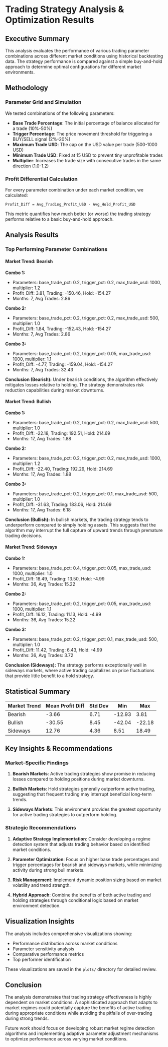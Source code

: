 # Trading Strategy Analysis & Optimization Results

## Executive Summary

This analysis evaluates the performance of various trading parameter combinations across different market conditions using historical backtesting data. The strategy performance is compared against a simple buy-and-hold approach to determine optimal configurations for different market environments.

## Methodology

### Parameter Grid and Simulation
We tested combinations of the following parameters:

- **Base Trade Percentage**: The initial percentage of balance allocated for a trade (10%-50%)
- **Trigger Percentage**: The price movement threshold for triggering a BUY/SELL signal (2%-20%)
- **Maximum Trade USD**: The cap on the USD value per trade (500-1000 USD)
- **Minimum Trade USD**: Fixed at 15 USD to prevent tiny unprofitable trades
- **Multiplier**: Increases the trade size with consecutive trades in the same direction (1.0-1.2)

### Profit Differential Calculation
For every parameter combination under each market condition, we calculated:

```
Profit_Diff = Avg_Trading_Profit_USD - Avg_Hold_Profit_USD
```

This metric quantifies how much better (or worse) the trading strategy performs relative to a basic buy-and-hold approach.

## Analysis Results

### Top Performing Parameter Combinations


#### Market Trend: Bearish

**Combo 1:**
- Parameters: base_trade_pct: 0.2, trigger_pct: 0.2, max_trade_usd: 1000, multiplier: 1.2
- Profit_Diff: 3.81, Trading: -150.46, Hold: -154.27
- Months: 7, Avg Trades: 2.86

**Combo 2:**
- Parameters: base_trade_pct: 0.2, trigger_pct: 0.2, max_trade_usd: 500, multiplier: 1.0
- Profit_Diff: 1.84, Trading: -152.43, Hold: -154.27
- Months: 7, Avg Trades: 2.86

**Combo 3:**
- Parameters: base_trade_pct: 0.2, trigger_pct: 0.05, max_trade_usd: 1000, multiplier: 1.1
- Profit_Diff: -4.77, Trading: -159.04, Hold: -154.27
- Months: 7, Avg Trades: 32.43

**Conclusion (Bearish):** Under bearish conditions, the algorithm effectively mitigates losses relative to holding. The strategy demonstrates risk reduction capabilities during market downturns.


#### Market Trend: Bullish

**Combo 1:**
- Parameters: base_trade_pct: 0.2, trigger_pct: 0.2, max_trade_usd: 500, multiplier: 1.0
- Profit_Diff: -22.18, Trading: 192.51, Hold: 214.69
- Months: 17, Avg Trades: 1.88

**Combo 2:**
- Parameters: base_trade_pct: 0.2, trigger_pct: 0.2, max_trade_usd: 1000, multiplier: 1.2
- Profit_Diff: -22.40, Trading: 192.29, Hold: 214.69
- Months: 17, Avg Trades: 1.88

**Combo 3:**
- Parameters: base_trade_pct: 0.2, trigger_pct: 0.1, max_trade_usd: 500, multiplier: 1.0
- Profit_Diff: -31.63, Trading: 183.06, Hold: 214.69
- Months: 17, Avg Trades: 6.18

**Conclusion (Bullish):** In bullish markets, the trading strategy tends to underperform compared to simply holding assets. This suggests that the algorithm may interrupt the full capture of upward trends through premature trading decisions.


#### Market Trend: Sideways

**Combo 1:**
- Parameters: base_trade_pct: 0.4, trigger_pct: 0.05, max_trade_usd: 1000, multiplier: 1.0
- Profit_Diff: 18.49, Trading: 13.50, Hold: -4.99
- Months: 36, Avg Trades: 15.22

**Combo 2:**
- Parameters: base_trade_pct: 0.2, trigger_pct: 0.05, max_trade_usd: 1000, multiplier: 1.1
- Profit_Diff: 16.12, Trading: 11.13, Hold: -4.99
- Months: 36, Avg Trades: 15.22

**Combo 3:**
- Parameters: base_trade_pct: 0.2, trigger_pct: 0.1, max_trade_usd: 500, multiplier: 1.0
- Profit_Diff: 11.42, Trading: 6.43, Hold: -4.99
- Months: 36, Avg Trades: 3.72

**Conclusion (Sideways):** The strategy performs exceptionally well in sideways markets, where active trading capitalizes on price fluctuations that provide little benefit to a hold strategy.

## Statistical Summary

| Market Trend | Mean Profit Diff | Std Dev | Min | Max |
|-------------|------------------|---------|-----|-----|
| Bearish | -3.66 | 6.71 | -12.93 | 3.81 |
| Bullish | -30.55 | 8.45 | -42.04 | -22.18 |
| Sideways | 12.76 | 4.36 | 8.51 | 18.49 |

## Key Insights & Recommendations

### Market-Specific Findings

1. **Bearish Markets**: Active trading strategies show promise in reducing losses compared to holding positions during market downturns.

2. **Bullish Markets**: Hold strategies generally outperform active trading, suggesting that frequent trading may interrupt beneficial long-term trends.

3. **Sideways Markets**: This environment provides the greatest opportunity for active trading strategies to outperform holding.

### Strategic Recommendations

1. **Adaptive Strategy Implementation**: Consider developing a regime detection system that adjusts trading behavior based on identified market conditions.

2. **Parameter Optimization**: Focus on higher base trade percentages and trigger percentages for bearish and sideways markets, while minimizing activity during strong bull markets.

3. **Risk Management**: Implement dynamic position sizing based on market volatility and trend strength.

4. **Hybrid Approach**: Combine the benefits of both active trading and holding strategies through conditional logic based on market environment detection.

## Visualization Insights

The analysis includes comprehensive visualizations showing:
- Performance distribution across market conditions
- Parameter sensitivity analysis
- Comparative performance metrics
- Top performer identification

These visualizations are saved in the `plots/` directory for detailed review.

## Conclusion

The analysis demonstrates that trading strategy effectiveness is highly dependent on market conditions. A sophisticated approach that adapts to market regimes could potentially capture the benefits of active trading during appropriate conditions while avoiding the pitfalls of over-trading during strong trends.

Future work should focus on developing robust market regime detection algorithms and implementing adaptive parameter adjustment mechanisms to optimize performance across varying market conditions.
